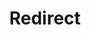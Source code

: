 ﻿---
layout: src/layouts/Redirect.astro
title: Redirect
redirect: https://yamldoc.liuyan.wang/docs/security/users-and-teams/auditing
pubDate:  2023-01-01
navSearch: false
navSitemap: false
navMenu: false
---
